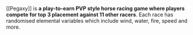 [[Pegaxy]]  is **a play-to-earn PVP style horse racing game where players compete for top 3 placement against 11 other racers**. Each race has randomised elemental variables which include wind, water, fire, speed and more.
